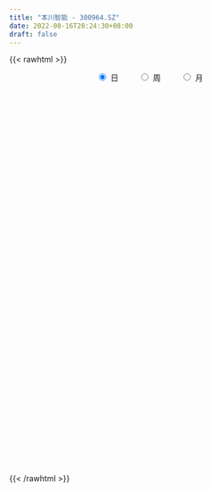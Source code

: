 ```yaml
---
title: "本川智能 - 300964.SZ"
date: 2022-08-16T20:24:30+08:00
draft: false
---
```

{{< rawhtml >}}
    <div style="text-align: center">
        <label style="padding: 1rem;"><input style="margin-right: .5rem" type="radio" name="period" value="D" checked onclick="period_change(this)">日</label>
        <label style="padding: 1rem;"><input style="margin-right: .5rem" type="radio" name="period" value="W" onclick="period_change(this)">周</label>
        <label style="padding: 1rem;"><input style="margin-right: .5rem" type="radio" name="period" value="M" onclick="period_change(this)">月</label>
    </div>
    <div id="chart" style="height: 700px;"></div> 
    <script type="text/javascript">
        const D_v = [96726.51,80367.31,47879.68,52549.89,46712.1,37334.55,39374.95,24535.97,31077.49,22522.5,21502.4,27978.51,19977.39,21085.9,17522.18,18569.93,17223.25,33433.0,23716.03,14503.64,24014.28,28547.59,22743.57,20037.04,18997.58,11345.0,13901.0,11399.0,9391.9,9396.07,13464.0,9406.0,5296.41,6937.47,7948.43,9876.69,5356.0,12133.65,5476.73,5817.26,5184.57,5885.62,22302.81,12901.19,9744.0,7189.99,7549.99,5054.19,16995.52,7977.53,6955.53,8763.0,9772.0,13642.0,5172.95,8810.0,11463.98,7576.1,7535.26,33059.25,15001.05,14928.0,16990.05,21372.44,29008.11,30283.33,29428.6,32933.18,23854.0,16527.0,19974.0,24459.98,30913.85,23588.51,24291.07,36709.2,33269.22,26311.57,22131.42,18765.0,20650.32,11171.5,8577.0,8818.0,9385.0,6781.71,11039.0,9582.0,25679.76,15625.77,10036.02,5691.25,6006.14,7525.14,12750.0,3967.0,4486.59,5372.57,5630.98,4441.59,6684.42,9640.0,5689.42,6054.0,4907.0,5375.93,6407.3,13879.37,8493.7,8021.0,8022.0,4986.42,7912.0,5128.51,2154.0,4401.0,2654.0,4475.0,2871.0,2542.0,3586.0,4354.0,4098.0,3711.0,2053.0,2662.64,3442.0,4786.0,3533.0,4091.3,7063.0,8318.03,9408.33,4817.0,3816.0,3101.3,3043.3,3374.3,3179.0,3344.19,3785.0,5568.71,3230.23,3138.77,2832.0,4048.0,3765.77,4281.23,2509.0,18272.55,10936.48,20759.52,16780.84,10149.92,5236.0,6134.0,3472.0,6545.0,7094.0,5428.0,8127.0,10357.0,9701.64,7834.0,19563.99,14484.99,19725.74,8196.0,4997.0,5569.46,7258.07,4677.84,6287.0,5671.08,6339.0,5027.64,5683.64,4790.0,5228.07,3447.0,4465.0,6487.0,4308.0,4145.0,4209.82,3407.0,2699.0,2804.08,2969.0,3017.0,5105.0,3151.0,4051.0,4354.0,2953.0,4471.93,5194.0,7044.93,5726.0,4882.24,4559.53,3383.53,3164.42,3287.53,4072.69,4379.8,6140.8,4580.8,2878.85,6707.85,6800.0,12791.0,9882.0,13554.42,17194.72,12511.0,8355.0,5952.0,11801.85,9693.0,7937.85,6060.0,4994.0,5326.0,4500.0,2488.97,3480.89,6114.15,6225.19,4978.68,4341.0,10348.97,7689.8,3588.15,3140.0,4797.0,9060.0,8907.0,27228.6,21204.0,14757.0,11183.0,16703.0,12190.0,11688.18,8141.13,12936.95,14809.95,7444.0,10595.0]
const D_histogram = [0.0,-0.7396467236,-1.2406412026,-1.3542786866,-1.5689962518,-1.6943907903,-1.8139909185,-1.7344839089,-1.6005944821,-1.4493915455,-1.2153784911,-1.1565771504,-0.9317110231,-0.6921950808,-0.4531987338,-0.3389809759,-0.2813834788,0.0006381079,0.0639234895,0.1264067204,0.3111825723,0.5073303756,0.6678965418,0.7170875091,0.671197771,0.6355121861,0.637277082,0.5799217784,0.5197429885,0.5063514589,0.3986651151,0.2870290206,0.2074713756,0.1861790938,0.1267934063,0.0221049058,-0.0200252879,-0.198742253,-0.2381820207,-0.1992023561,-0.115212973,-0.0696939495,0.2041177407,0.3209350076,0.4180116508,0.4437049416,0.4318710014,0.4031716963,0.4608517346,0.4447923469,0.3906388998,0.4064547382,0.3067408547,0.0357586064,-0.0859403763,-0.0532509487,-0.0217507931,0.0514364223,0.1531802166,0.4024334622,0.5170082827,0.6286912604,0.733188696,0.758386636,0.836769076,0.9469376638,0.8316940019,0.9315854774,0.7862645846,0.6609156911,0.6214343955,0.6459991965,0.6600835119,0.5466552204,0.4747909825,0.5044155224,0.307130966,0.2082860957,-0.0296446785,-0.1584166405,-0.4509747104,-0.6900658159,-0.780068428,-0.7899127172,-0.7331590118,-0.6851066799,-0.5828389058,-0.4869986491,-0.3116709725,-0.286455718,-0.3336607737,-0.3081506348,-0.2485479693,-0.1784310441,-0.2422009264,-0.2449564814,-0.2011085622,-0.1809448327,-0.1233018395,-0.0640535803,0.0098335207,-0.0035353451,0.014629985,0.0158368451,0.0471584085,0.0841186935,0.1339711567,0.191538198,0.1758196071,0.2224421197,0.2266920818,0.2336385851,0.1296976598,0.0105473913,-0.0595833,-0.1755875574,-0.2206893537,-0.3142100503,-0.3163119698,-0.270494072,-0.1919590638,-0.0812807867,-0.026910021,-0.0272131772,-0.0170346076,-0.0014192239,0.0557172749,0.0929983888,0.1194972922,0.166294589,0.2197914316,0.2869456104,0.2429756315,0.2127929813,0.1661839456,0.1521870304,0.1468922808,0.1150858104,0.0776400005,0.0071749206,-0.0905192815,-0.2178215125,-0.27673955,-0.2890763736,-0.3449399045,-0.4441539617,-0.4271180301,-0.3556455436,-0.2606475164,0.0304193805,0.1546349524,0.3977890827,0.4784765909,0.4181894884,0.3413106958,0.1889998502,0.1245986001,0.1502982479,0.1899383098,0.2090016292,0.2398573994,0.3110399705,0.2786137236,0.2059248329,0.3123668655,0.3652487164,0.0408073052,-0.2109333696,-0.3389733689,-0.4566621907,-0.6289377272,-0.739447045,-0.9454392766,-1.1045130825,-1.09568768,-1.0861671533,-0.9287301498,-0.7159889636,-0.5163951462,-0.3024190816,-0.1014433873,0.05427624,0.1905742238,0.2994616553,0.366909145,0.4072017962,0.4395593742,0.4642453196,0.464539878,0.4657029353,0.3482252722,0.3047021683,0.26253253,0.2643049366,0.2533570971,0.2688944441,0.3123683673,0.3703614697,0.429103453,0.4293742639,0.3939181796,0.3057593616,0.274007704,0.2665255611,0.2197948262,0.1918940611,0.2157495701,0.2032940799,0.1925198602,0.2033470913,0.1960501641,0.2456139451,0.2842628856,0.3472200436,0.4468484839,0.3864456992,0.2714200802,0.1837286828,0.1766984465,0.0861737743,0.0569936579,-0.0121091894,-0.0674850311,-0.1545963579,-0.2732725884,-0.3417095543,-0.3385532267,-0.2886410849,-0.1852166681,-0.1074963409,-0.049716061,0.0315793336,0.0345733792,0.0093137328,-0.009377497,0.028103559,0.0911053232,0.1238348341,0.3206635285,0.2659584381,0.1956190865,0.1736051232,0.2075277931,0.2040597506,0.1813398776,0.126271204,0.1039418766,-0.0054234556,-0.1048835462,-0.1333318828]
const D_fast = [0.0,-0.9245584046,-1.7357131841,-2.1879203398,-2.7948869679,-3.343879204,-3.9169770618,-4.2710910295,-4.5373502232,-4.748495173,-4.8183267414,-5.0486696882,-5.0567313168,-4.9902641447,-4.8645674811,-4.8350949671,-4.8478433397,-4.5656622261,-4.4863959721,-4.3923110612,-4.1297395661,-3.806759169,-3.4792188673,-3.2507560228,-3.1288463181,-3.0056538564,-2.8445696901,-2.756944549,-2.6871875918,-2.5739912567,-2.5820113218,-2.6218901611,-2.6495799622,-2.6243274705,-2.6520148065,-2.7511770805,-2.7983135962,-3.0267161245,-3.1257013974,-3.1365223218,-3.081336182,-3.0532406458,-2.7283995204,-2.5313485017,-2.3297689457,-2.1931494196,-2.0970156094,-2.0249219905,-1.8520290185,-1.7568903195,-1.7133840416,-1.5959545187,-1.6189831885,-1.8810257852,-2.024209862,-2.0048331716,-1.9787707142,-1.8927243933,-1.7526855448,-1.4028239336,-1.1589970424,-0.8901412497,-0.60234664,-0.3875520411,-0.0999773321,0.2469256716,0.3396055102,0.6723933551,0.7236386085,0.7635186377,0.879395941,1.0654605412,1.2445657346,1.2678012481,1.3146347559,1.4703631764,1.3498613614,1.3030880151,1.0577460712,0.8893699491,0.4840682016,0.0724606422,-0.212559077,-0.4198815455,-0.546417593,-0.6696419311,-0.7130838834,-0.738993289,-0.6415833556,-0.6879820305,-0.8186022797,-0.8701297994,-0.8726641262,-0.8471549621,-0.9714750761,-1.0354697514,-1.0418989728,-1.0669714514,-1.0401539181,-0.9969190539,-0.9205735728,-0.9348262748,-0.9130034485,-0.9078373771,-0.8647262115,-0.8067362532,-0.7233910008,-0.61793941,-0.5897030991,-0.4874700567,-0.4265470741,-0.3611909244,-0.4327074349,-0.5492208555,-0.6342473718,-0.7941485186,-0.8944226533,-1.0664958625,-1.1476757744,-1.1694813946,-1.1389361523,-1.0485780719,-1.0009348115,-1.008041262,-1.0021213442,-0.9868607665,-0.915794949,-0.8552642379,-0.7988910114,-0.7105200674,-0.6020753669,-0.4631847855,-0.4464108566,-0.4233952615,-0.4284583108,-0.4044084684,-0.3729801478,-0.3760151655,-0.3940509753,-0.4627223251,-0.5830463476,-0.7648039567,-0.8929068817,-0.9775127987,-1.1196113057,-1.3298638533,-1.4196074293,-1.4370463287,-1.4072101806,-1.1085384386,-0.9456641286,-0.6030627275,-0.4027560717,-0.3584958021,-0.3500469207,-0.4551078038,-0.4883594038,-0.4250851941,-0.3379605547,-0.266646828,-0.1758267079,-0.0268841443,0.0103430398,-0.0108646427,0.1736691062,0.3178631363,0.0036235514,-0.3008504658,-0.5136338073,-0.7454881768,-1.0749981452,-1.3703692242,-1.8127212749,-2.2479233515,-2.513019869,-2.7750411306,-2.8497866646,-2.8160427193,-2.7455476884,-2.6071763942,-2.4315615467,-2.2622728594,-2.0783313197,-1.8945784743,-1.7354036984,-1.5933105982,-1.4510631766,-1.3103159013,-1.1938863734,-1.0762975823,-1.1067189273,-1.0740664891,-1.0506029949,-0.9827543542,-0.9303629194,-0.8476019614,-0.7260359464,-0.5754524765,-0.40943463,-0.301820253,-0.2387967924,-0.2505157701,-0.2137655017,-0.1546162543,-0.1463982827,-0.1263255325,-0.0485326309,-0.0101646011,0.0271911441,0.088855148,0.130570762,0.2415380291,0.3512526911,0.50101486,0.7123554213,0.7485640613,0.7013934624,0.6596342358,0.696778611,0.6277973824,0.6128656805,0.5407355358,0.4684884363,0.3427280201,0.1557336425,0.001869288,-0.079612691,-0.1018608205,-0.0447405708,0.0061056713,0.0514569359,0.1406471639,0.1522845543,0.1293533411,0.1083177371,0.1528246828,0.2386027778,0.3022909972,0.5792855737,0.5910700929,0.5696355129,0.5910228304,0.6768274486,0.7243743438,0.7469894401,0.7234885675,0.7271447093,0.6164235132,0.490742536,0.4289612287]
const D_slow = [0.0,-0.1849116809,-0.4950719816,-0.8336416532,-1.2258907162,-1.6494884137,-2.1029861433,-2.5366071206,-2.9367557411,-3.2991036275,-3.6029482502,-3.8920925378,-4.1250202936,-4.2980690638,-4.4113687473,-4.4961139913,-4.566459861,-4.566300334,-4.5503194616,-4.5187177815,-4.4409221384,-4.3140895446,-4.1471154091,-3.9678435318,-3.8000440891,-3.6411660426,-3.4818467721,-3.3368663275,-3.2069305803,-3.0803427156,-2.9806764368,-2.9089191817,-2.8570513378,-2.8105065643,-2.7788082128,-2.7732819863,-2.7782883083,-2.8279738715,-2.8875193767,-2.9373199657,-2.966123209,-2.9835466963,-2.9325172612,-2.8522835093,-2.7477805966,-2.6368543612,-2.5288866108,-2.4280936867,-2.3128807531,-2.2016826664,-2.1040229414,-2.0024092569,-1.9257240432,-1.9167843916,-1.9382694857,-1.9515822228,-1.9570199211,-1.9441608155,-1.9058657614,-1.8052573958,-1.6760053251,-1.5188325101,-1.3355353361,-1.1459386771,-0.9367464081,-0.7000119921,-0.4920884917,-0.2591921223,-0.0626259761,0.1026029466,0.2579615455,0.4194613446,0.5844822226,0.7211460277,0.8398437734,0.965947654,1.0427303955,1.0948019194,1.0873907497,1.0477865896,0.935042912,0.762526458,0.567509351,0.3700311717,0.1867414188,0.0154647488,-0.1302449776,-0.2519946399,-0.329912383,-0.4015263125,-0.484941506,-0.5619791647,-0.624116157,-0.668723918,-0.7292741496,-0.79051327,-0.8407904105,-0.8860266187,-0.9168520786,-0.9328654736,-0.9304070935,-0.9312909297,-0.9276334335,-0.9236742222,-0.9118846201,-0.8908549467,-0.8573621575,-0.809477608,-0.7655227062,-0.7099121763,-0.6532391559,-0.5948295096,-0.5624050946,-0.5597682468,-0.5746640718,-0.6185609612,-0.6737332996,-0.7522858122,-0.8313638046,-0.8989873226,-0.9469770885,-0.9672972852,-0.9740247905,-0.9808280848,-0.9850867367,-0.9854415426,-0.9715122239,-0.9482626267,-0.9183883037,-0.8768146564,-0.8218667985,-0.7501303959,-0.689386488,-0.6361882427,-0.5946422563,-0.5565954987,-0.5198724285,-0.4911009759,-0.4716909758,-0.4698972457,-0.4925270661,-0.5469824442,-0.6161673317,-0.6884364251,-0.7746714012,-0.8857098916,-0.9924893992,-1.0814007851,-1.1465626642,-1.1389578191,-1.100299081,-1.0008518103,-0.8812326626,-0.7766852905,-0.6913576165,-0.644107654,-0.6129580039,-0.575383442,-0.5278988645,-0.4756484572,-0.4156841074,-0.3379241147,-0.2682706838,-0.2167894756,-0.1386977592,-0.0473855801,-0.0371837538,-0.0899170962,-0.1746604384,-0.2888259861,-0.4460604179,-0.6309221792,-0.8672819983,-1.143410269,-1.417332189,-1.6888739773,-1.9210565148,-2.1000537557,-2.2291525422,-2.3047573126,-2.3301181594,-2.3165490994,-2.2689055435,-2.1940401296,-2.1023128434,-2.0005123943,-1.8906225508,-1.7745612209,-1.6584262514,-1.5420005176,-1.4549441995,-1.3787686574,-1.3131355249,-1.2470592908,-1.1837200165,-1.1164964055,-1.0384043137,-0.9458139462,-0.838538083,-0.731194517,-0.6327149721,-0.5562751317,-0.4877732057,-0.4211418154,-0.3661931089,-0.3182195936,-0.2642822011,-0.2134586811,-0.165328716,-0.1144919432,-0.0654794022,-0.0040759159,0.0669898055,0.1537948164,0.2655069374,0.3621183622,0.4299733822,0.4759055529,0.5200801645,0.5416236081,0.5558720226,0.5528447252,0.5359734675,0.497324378,0.4290062309,0.3435788423,0.2589405356,0.1867802644,0.1404760974,0.1136020121,0.1011729969,0.1090678303,0.1177111751,0.1200396083,0.1176952341,0.1247211238,0.1474974546,0.1784561632,0.2586220453,0.3251116548,0.3740164264,0.4174177072,0.4692996555,0.5203145932,0.5656495625,0.5972173635,0.6232028327,0.6218469688,0.5956260822,0.5622931115]
const D_data = [['2021-08-05', 69.0, 68.6, 67.67, 75.0],['2021-08-06', 62.0, 57.01, 57.0, 63.86],['2021-08-09', 53.55, 55.79, 53.33, 57.28],['2021-08-10', 55.21, 57.84, 54.68, 59.24],['2021-08-11', 56.78, 54.36, 54.2, 56.79],['2021-08-12', 53.89, 53.04, 53.04, 55.27],['2021-08-13', 52.2, 50.77, 50.37, 52.83],['2021-08-16', 50.32, 51.4, 50.2, 51.58],['2021-08-17', 51.6, 50.93, 50.9, 53.55],['2021-08-18', 50.06, 50.25, 49.0, 50.38],['2021-08-19', 50.0, 50.77, 49.88, 51.85],['2021-08-20', 50.59, 47.88, 47.51, 50.59],['2021-08-23', 48.09, 49.32, 47.59, 49.82],['2021-08-24', 49.0, 49.51, 48.6, 50.48],['2021-08-25', 49.4, 49.72, 49.12, 50.49],['2021-08-26', 49.9, 48.16, 48.09, 50.28],['2021-08-27', 47.7, 47.02, 46.7, 48.0],['2021-08-30', 46.8, 49.99, 46.7, 51.35],['2021-08-31', 49.3, 47.56, 47.23, 49.36],['2021-09-01', 46.88, 47.32, 46.46, 47.72],['2021-09-02', 47.0, 49.06, 46.93, 49.9],['2021-09-03', 48.32, 49.94, 48.32, 52.0],['2021-09-06', 49.3, 50.33, 48.81, 51.38],['2021-09-07', 49.8, 49.48, 49.12, 50.94],['2021-09-08', 49.68, 48.3, 48.05, 49.85],['2021-09-09', 48.09, 48.2, 47.81, 48.56],['2021-09-10', 48.43, 48.58, 48.05, 49.14],['2021-09-13', 49.41, 47.69, 47.59, 49.43],['2021-09-14', 47.01, 47.31, 47.0, 48.08],['2021-09-15', 47.22, 47.66, 46.81, 47.76],['2021-09-16', 47.84, 46.08, 46.08, 48.5],['2021-09-17', 46.09, 45.29, 45.02, 46.77],['2021-09-22', 44.66, 44.96, 44.21, 45.42],['2021-09-23', 45.19, 45.17, 45.13, 45.92],['2021-09-24', 45.38, 44.2, 44.2, 45.57],['2021-09-27', 44.23, 42.85, 42.78, 44.99],['2021-09-28', 42.5, 42.84, 42.5, 43.24],['2021-09-29', 42.52, 40.04, 40.04, 42.52],['2021-09-30', 40.57, 40.61, 40.07, 40.89],['2021-10-08', 41.58, 41.0, 40.83, 41.6],['2021-10-11', 41.0, 41.35, 40.8, 41.86],['2021-10-12', 41.39, 40.72, 40.08, 41.39],['2021-10-13', 40.38, 44.08, 40.38, 44.44],['2021-10-14', 43.1, 42.97, 42.56, 43.45],['2021-10-15', 42.81, 43.2, 42.64, 43.87],['2021-10-18', 43.77, 42.6, 42.38, 43.77],['2021-10-19', 42.75, 42.15, 42.11, 43.38],['2021-10-20', 41.6, 41.81, 41.6, 42.57],['2021-10-21', 41.4, 42.98, 40.78, 44.18],['2021-10-22', 42.7, 42.21, 42.11, 42.85],['2021-10-25', 42.03, 41.57, 41.03, 42.18],['2021-10-26', 41.39, 42.37, 41.3, 42.86],['2021-10-27', 42.39, 40.7, 40.61, 43.16],['2021-10-28', 39.37, 37.41, 37.4, 39.4],['2021-10-29', 37.68, 37.92, 37.35, 38.08],['2021-11-01', 37.69, 39.28, 37.65, 39.43],['2021-11-02', 39.28, 39.13, 38.9, 40.55],['2021-11-03', 39.01, 39.67, 38.81, 40.38],['2021-11-04', 39.8, 40.31, 39.51, 40.55],['2021-11-05', 40.66, 43.07, 40.0, 44.08],['2021-11-08', 42.07, 42.49, 42.05, 43.06],['2021-11-09', 42.87, 43.3, 42.1, 43.47],['2021-11-10', 42.89, 44.14, 42.87, 44.3],['2021-11-11', 44.21, 43.92, 43.52, 45.0],['2021-11-12', 43.6, 45.36, 43.49, 47.49],['2021-11-15', 44.66, 46.87, 44.66, 47.5],['2021-11-16', 47.12, 44.66, 44.66, 49.0],['2021-11-17', 44.68, 47.97, 44.68, 47.98],['2021-11-18', 47.72, 45.44, 45.17, 47.72],['2021-11-19', 45.98, 45.54, 44.79, 46.57],['2021-11-22', 45.38, 46.71, 45.38, 47.32],['2021-11-23', 46.51, 48.03, 46.29, 48.08],['2021-11-24', 48.06, 48.6, 46.85, 48.8],['2021-11-25', 48.35, 47.31, 47.22, 48.48],['2021-11-26', 47.3, 47.85, 46.83, 49.32],['2021-11-29', 47.0, 49.53, 46.51, 49.99],['2021-11-30', 49.29, 46.7, 46.61, 49.49],['2021-12-01', 46.69, 47.49, 46.53, 48.87],['2021-12-02', 47.57, 45.06, 45.06, 47.76],['2021-12-03', 45.0, 45.51, 44.56, 46.24],['2021-12-06', 45.5, 42.21, 41.98, 45.53],['2021-12-07', 42.24, 41.1, 40.82, 42.95],['2021-12-08', 41.27, 41.58, 41.1, 41.88],['2021-12-09', 41.55, 41.75, 41.35, 41.9],['2021-12-10', 41.5, 42.14, 41.18, 42.35],['2021-12-13', 42.14, 41.76, 41.42, 42.2],['2021-12-14', 41.94, 42.33, 41.45, 42.73],['2021-12-15', 42.05, 42.33, 41.95, 42.6],['2021-12-16', 42.97, 43.7, 42.74, 44.42],['2021-12-17', 43.44, 42.07, 42.03, 43.57],['2021-12-20', 42.0, 40.79, 40.7, 42.2],['2021-12-21', 40.96, 41.31, 40.91, 41.64],['2021-12-22', 41.28, 41.66, 41.0, 41.85],['2021-12-23', 41.5, 41.88, 41.02, 42.01],['2021-12-24', 42.09, 39.95, 39.91, 42.28],['2021-12-27', 39.74, 40.23, 39.55, 40.38],['2021-12-28', 40.0, 40.63, 40.0, 40.75],['2021-12-29', 40.4, 40.23, 39.92, 40.55],['2021-12-30', 40.25, 40.66, 40.25, 41.0],['2021-12-31', 40.65, 40.79, 40.26, 41.0],['2022-01-04', 40.8, 41.18, 40.62, 41.27],['2022-01-05', 41.18, 40.12, 39.7, 41.18],['2022-01-06', 40.0, 40.4, 39.85, 40.59],['2022-01-07', 40.8, 40.12, 39.94, 40.8],['2022-01-10', 40.08, 40.48, 39.56, 40.62],['2022-01-11', 40.49, 40.66, 40.21, 40.8],['2022-01-12', 40.66, 41.02, 40.5, 41.09],['2022-01-13', 42.69, 41.42, 41.25, 42.98],['2022-01-14', 40.6, 40.65, 40.3, 41.48],['2022-01-17', 40.58, 41.57, 40.4, 41.58],['2022-01-18', 41.58, 41.26, 40.97, 41.85],['2022-01-19', 41.21, 41.42, 41.06, 41.78],['2022-01-20', 41.41, 39.83, 39.82, 41.49],['2022-01-21', 39.83, 39.01, 38.66, 40.03],['2022-01-24', 38.63, 39.01, 38.63, 39.15],['2022-01-25', 39.02, 37.75, 37.74, 39.19],['2022-01-26', 37.75, 37.95, 37.71, 38.31],['2022-01-27', 38.01, 36.65, 36.65, 38.01],['2022-01-28', 37.0, 37.17, 36.6, 37.35],['2022-02-07', 37.77, 37.53, 37.46, 37.91],['2022-02-08', 37.64, 37.96, 37.5, 38.15],['2022-02-09', 37.96, 38.63, 37.85, 38.96],['2022-02-10', 38.6, 38.19, 38.05, 38.74],['2022-02-11', 38.0, 37.49, 37.38, 38.43],['2022-02-14', 37.08, 37.49, 37.07, 37.65],['2022-02-15', 37.58, 37.48, 37.07, 37.66],['2022-02-16', 37.71, 38.08, 37.71, 38.19],['2022-02-17', 38.08, 38.01, 37.83, 38.49],['2022-02-18', 37.97, 38.0, 37.42, 38.0],['2022-02-21', 38.0, 38.44, 38.0, 38.46],['2022-02-22', 38.01, 38.83, 37.6, 39.4],['2022-02-23', 38.65, 39.42, 38.61, 39.55],['2022-02-24', 39.23, 38.2, 37.66, 39.38],['2022-02-25', 38.56, 38.26, 38.24, 38.99],['2022-02-28', 38.08, 37.91, 37.34, 38.24],['2022-03-01', 37.91, 38.2, 37.91, 38.34],['2022-03-02', 38.01, 38.3, 37.76, 38.4],['2022-03-03', 38.37, 37.9, 37.73, 38.48],['2022-03-04', 37.7, 37.65, 37.41, 38.28],['2022-03-07', 37.51, 36.91, 36.88, 37.51],['2022-03-08', 36.9, 36.01, 36.0, 37.48],['2022-03-09', 36.01, 34.83, 33.51, 36.99],['2022-03-10', 35.82, 34.9, 34.9, 35.82],['2022-03-11', 34.51, 34.97, 33.99, 35.17],['2022-03-14', 34.62, 33.88, 33.85, 34.8],['2022-03-15', 33.87, 32.48, 32.48, 34.09],['2022-03-16', 32.58, 33.23, 31.8, 33.41],['2022-03-17', 33.79, 33.69, 33.38, 34.45],['2022-03-18', 33.59, 34.03, 33.3, 34.15],['2022-03-21', 34.03, 37.28, 33.88, 39.44],['2022-03-22', 36.2, 36.23, 35.91, 36.76],['2022-03-23', 35.85, 38.79, 35.59, 39.96],['2022-03-24', 38.25, 37.85, 37.69, 39.37],['2022-03-25', 37.87, 36.38, 36.38, 37.87],['2022-03-28', 36.3, 36.0, 35.5, 36.82],['2022-03-29', 35.99, 34.55, 34.51, 36.5],['2022-03-30', 34.98, 35.1, 34.58, 35.12],['2022-03-31', 35.0, 36.15, 34.7, 36.4],['2022-04-01', 36.0, 36.56, 36.0, 37.62],['2022-04-06', 36.0, 36.55, 36.0, 36.8],['2022-04-07', 36.54, 36.95, 35.38, 37.22],['2022-04-08', 36.9, 37.9, 36.26, 37.9],['2022-04-11', 37.45, 36.9, 36.72, 38.57],['2022-04-12', 36.36, 36.27, 34.91, 36.59],['2022-04-13', 36.28, 38.79, 36.2, 39.2],['2022-04-14', 38.3, 38.81, 37.7, 39.01],['2022-04-15', 35.95, 33.5, 33.33, 35.97],['2022-04-18', 32.68, 32.77, 31.69, 33.16],['2022-04-19', 32.6, 33.05, 32.6, 33.17],['2022-04-20', 32.93, 32.16, 32.16, 33.55],['2022-04-21', 32.14, 30.2, 30.15, 32.36],['2022-04-22', 29.76, 29.58, 29.45, 30.49],['2022-04-25', 29.0, 26.74, 26.73, 29.48],['2022-04-26', 27.07, 25.37, 25.06, 27.21],['2022-04-27', 24.71, 26.0, 24.37, 26.24],['2022-04-28', 25.98, 24.96, 24.66, 25.98],['2022-04-29', 25.22, 26.2, 25.18, 26.34],['2022-05-05', 26.19, 26.95, 26.19, 27.27],['2022-05-06', 26.78, 27.1, 26.08, 27.26],['2022-05-09', 27.12, 27.75, 27.12, 27.89],['2022-05-10', 27.31, 28.22, 27.2, 28.39],['2022-05-11', 28.15, 28.27, 28.15, 29.37],['2022-05-12', 28.18, 28.59, 28.0, 28.79],['2022-05-13', 29.0, 28.79, 28.32, 29.27],['2022-05-16', 28.79, 28.71, 28.64, 29.41],['2022-05-17', 28.09, 28.68, 28.09, 29.3],['2022-05-18', 28.68, 28.84, 28.68, 29.32],['2022-05-19', 28.49, 29.0, 28.45, 29.14],['2022-05-20', 29.08, 28.89, 28.83, 29.47],['2022-05-23', 29.29, 29.05, 28.72, 29.44],['2022-05-24', 29.43, 27.36, 27.3, 29.43],['2022-05-25', 27.54, 27.91, 27.51, 28.16],['2022-05-26', 27.96, 27.73, 27.04, 28.11],['2022-05-27', 27.83, 28.2, 27.8, 28.46],['2022-05-30', 28.2, 28.05, 27.68, 28.38],['2022-05-31', 27.8, 28.44, 27.46, 28.48],['2022-06-01', 28.32, 29.03, 28.07, 29.24],['2022-06-02', 29.03, 29.62, 28.79, 29.79],['2022-06-06', 29.5, 30.14, 29.49, 30.5],['2022-06-07', 30.15, 29.8, 29.31, 30.3],['2022-06-08', 29.81, 29.49, 29.01, 29.99],['2022-06-09', 29.51, 28.69, 28.53, 29.68],['2022-06-10', 28.68, 29.23, 28.17, 29.39],['2022-06-13', 29.28, 29.58, 29.21, 29.85],['2022-06-14', 29.5, 29.08, 28.2, 29.59],['2022-06-15', 29.27, 29.23, 29.08, 29.69],['2022-06-16', 29.16, 29.99, 28.99, 30.13],['2022-06-17', 29.8, 29.7, 29.2, 30.03],['2022-06-20', 30.1, 29.79, 29.6, 30.15],['2022-06-21', 29.79, 30.2, 29.4, 30.27],['2022-06-22', 29.97, 30.13, 29.43, 30.51],['2022-06-23', 29.88, 31.13, 29.81, 32.29],['2022-06-24', 31.15, 31.45, 30.5, 31.49],['2022-06-27', 31.48, 32.3, 30.88, 32.77],['2022-06-28', 32.3, 33.55, 31.84, 33.79],['2022-06-29', 33.46, 32.03, 31.69, 33.61],['2022-06-30', 31.8, 31.19, 31.17, 32.09],['2022-07-01', 31.3, 31.23, 31.12, 32.19],['2022-07-04', 31.46, 32.2, 30.48, 32.95],['2022-07-05', 32.0, 31.07, 30.53, 32.1],['2022-07-06', 30.7, 31.65, 30.52, 32.57],['2022-07-07', 31.82, 30.98, 30.83, 32.19],['2022-07-08', 31.3, 30.86, 30.73, 31.42],['2022-07-11', 30.8, 30.06, 29.89, 30.8],['2022-07-12', 30.49, 29.0, 28.96, 30.49],['2022-07-13', 29.38, 28.93, 28.87, 29.38],['2022-07-14', 28.93, 29.42, 28.78, 29.68],['2022-07-15', 29.59, 29.93, 29.0, 30.35],['2022-07-18', 29.71, 30.85, 29.53, 31.13],['2022-07-19', 31.28, 30.92, 30.47, 31.28],['2022-07-20', 30.88, 30.99, 30.82, 31.23],['2022-07-21', 31.18, 31.67, 30.81, 32.74],['2022-07-22', 31.58, 30.96, 30.79, 32.43],['2022-07-25', 31.3, 30.58, 30.43, 31.34],['2022-07-26', 31.27, 30.56, 30.0, 31.27],['2022-07-27', 30.3, 31.34, 30.24, 31.46],['2022-07-28', 31.35, 32.0, 31.35, 32.49],['2022-07-29', 31.99, 31.99, 31.72, 32.77],['2022-08-01', 31.66, 34.88, 31.45, 35.5],['2022-08-02', 33.98, 32.39, 32.15, 34.0],['2022-08-03', 32.38, 32.09, 31.86, 33.28],['2022-08-04', 32.19, 32.65, 32.04, 33.2],['2022-08-05', 32.87, 33.6, 32.4, 33.65],['2022-08-08', 33.23, 33.45, 32.43, 33.5],['2022-08-09', 33.49, 33.37, 32.71, 33.82],['2022-08-10', 33.14, 32.96, 32.8, 33.34],['2022-08-11', 33.0, 33.34, 32.98, 33.69],['2022-08-12', 32.35, 32.02, 32.0, 33.11],['2022-08-15', 31.87, 31.62, 31.46, 32.3],['2022-08-16', 31.63, 32.15, 31.49, 32.97]]
const W_v = [177093.82,223851.17,127616.87,94378.65,124214.54,87024.19,53056.97,20182.31,32843.07,5817.26,56018.19,44767.22,44305.48,68444.59,97299.65,133026.11,123227.41,137186.41,58601.82,68708.24,42008.55,23898.73,28067.84,39063.3,34069.93,16555.0,18291.0,16476.64,33697.66,16513.9,19066.9,17436.0,76899.31,28481.0,23912.0,71310.36,30698.37,29008.36,10018.07,22852.0,16088.9,19678.0,19663.86,21715.72,22461.62,39059.7,57567.14,40486.7,21910.01,33583.64,29492.15,91075.6,59766.21,18039.0]
const W_histogram = [0.0,-0.3982222222,-0.8104701488,-1.0785013146,-0.9984006803,-0.9751608297,-1.1097239905,-1.1932128526,-1.3971372957,-1.4086797111,-1.1803150885,-1.0144408038,-1.1047158312,-0.7458513017,-0.3051056433,0.0298970315,0.4169241416,0.5185681679,0.3690971428,0.2798246301,0.1014992036,0.0653741971,0.0237577183,0.0574079434,-0.0021452948,-0.1297534222,-0.1551857186,-0.1027639249,-0.0200129291,0.0219341252,-0.096045431,-0.1968175629,-0.0711130721,0.0516306918,0.2399951117,0.0927545257,-0.2266971092,-0.6023628837,-0.7190570631,-0.6152607312,-0.4787741755,-0.3782776029,-0.1700896089,-0.02043858,0.1396074337,0.379147362,0.5293705058,0.6049574821,0.5926848479,0.6497186364,0.7457217021,0.8964319111,0.867909522,0.8356928674]
const W_fast = [0.0,-0.4977777778,-1.1126432415,-1.650299736,-1.8197992718,-2.0403496286,-2.452343787,-2.8341358622,-3.3873446293,-3.7510569725,-3.8177711219,-3.9055070382,-4.2719610235,-4.0995593194,-3.7350900718,-3.3926131391,-2.9013549936,-2.6700689253,-2.7272656647,-2.7465820199,-2.8995326455,-2.9193141027,-2.954991152,-2.906988941,-2.9670785029,-3.1271249858,-3.1913537119,-3.1646228995,-3.0868751359,-3.0394445503,-3.1814354642,-3.3314119869,-3.223485764,-3.0878343272,-2.8394711294,-2.963523084,-3.3396489962,-3.8659054916,-4.1623639368,-4.2123827877,-4.1955897759,-4.189662604,-4.0239970122,-3.8794556283,-3.6845077562,-3.3501809874,-3.0676152171,-2.8407888703,-2.7048902925,-2.485426845,-2.2029933537,-1.828175167,-1.6397201755,-1.4630136132]
const W_slow = [0.0,-0.0995555556,-0.3021730928,-0.5717984214,-0.8213985915,-1.0651887989,-1.3426197965,-1.6409230097,-1.9902073336,-2.3423772614,-2.6374560335,-2.8910662344,-3.1672451922,-3.3537080177,-3.4299844285,-3.4225101706,-3.3182791352,-3.1886370932,-3.0963628075,-3.02640665,-3.0010318491,-2.9846882998,-2.9787488702,-2.9643968844,-2.9649332081,-2.9973715636,-3.0361679933,-3.0618589745,-3.0668622068,-3.0613786755,-3.0853900332,-3.134594424,-3.152372692,-3.139465019,-3.0794662411,-3.0562776097,-3.112951887,-3.2635426079,-3.4433068737,-3.5971220565,-3.7168156004,-3.8113850011,-3.8539074033,-3.8590170483,-3.8241151899,-3.7293283494,-3.5969857229,-3.4457463524,-3.2975751404,-3.1351454813,-2.9487150558,-2.724607078,-2.5076296975,-2.2987064807]
const W_data = [['2021-08-06', 69.0, 57.01, 57.0, 75.0],['2021-08-13', 53.55, 50.77, 50.37, 59.24],['2021-08-20', 50.32, 47.88, 47.51, 53.55],['2021-08-27', 48.09, 47.02, 46.7, 50.49],['2021-09-03', 46.8, 49.94, 46.46, 52.0],['2021-09-10', 49.3, 48.58, 47.81, 51.38],['2021-09-17', 49.41, 45.29, 45.02, 49.43],['2021-09-24', 44.66, 44.2, 44.2, 45.92],['2021-09-30', 44.23, 40.61, 40.04, 44.99],['2021-10-08', 41.58, 41.0, 40.83, 41.6],['2021-10-15', 41.0, 43.2, 40.08, 44.44],['2021-10-22', 43.77, 42.21, 40.78, 44.18],['2021-10-29', 42.03, 37.92, 37.35, 43.16],['2021-11-05', 37.69, 43.07, 37.65, 44.08],['2021-11-12', 42.07, 45.36, 42.05, 47.49],['2021-11-19', 44.66, 45.54, 44.66, 49.0],['2021-11-26', 45.38, 47.85, 45.38, 49.32],['2021-12-03', 47.0, 45.51, 44.56, 49.99],['2021-12-10', 45.5, 42.14, 40.82, 45.53],['2021-12-17', 42.14, 42.07, 41.42, 44.42],['2021-12-24', 42.0, 39.95, 39.91, 42.28],['2021-12-31', 39.74, 40.79, 39.55, 41.0],['2022-01-07', 40.8, 40.12, 39.7, 41.27],['2022-01-14', 40.08, 40.65, 39.56, 42.98],['2022-01-21', 40.58, 39.01, 38.66, 41.85],['2022-01-28', 38.63, 37.17, 36.6, 39.19],['2022-02-11', 37.77, 37.49, 37.38, 38.96],['2022-02-18', 37.08, 38.0, 37.07, 38.49],['2022-02-25', 38.0, 38.26, 37.6, 39.55],['2022-03-04', 38.08, 37.65, 37.34, 38.48],['2022-03-11', 37.51, 34.97, 33.51, 37.51],['2022-03-18', 34.62, 34.03, 31.8, 34.8],['2022-03-25', 34.03, 36.38, 33.88, 39.96],['2022-04-01', 36.3, 36.56, 34.51, 37.62],['2022-04-08', 36.0, 37.9, 35.38, 37.9],['2022-04-15', 37.45, 33.5, 33.33, 39.2],['2022-04-22', 32.68, 29.58, 29.45, 33.55],['2022-04-29', 29.0, 26.2, 24.37, 29.48],['2022-05-06', 26.19, 27.1, 26.08, 27.27],['2022-05-13', 27.12, 28.79, 27.12, 29.37],['2022-05-20', 28.79, 28.89, 28.09, 29.47],['2022-05-27', 29.29, 28.2, 27.04, 29.44],['2022-06-02', 28.2, 29.62, 27.46, 29.79],['2022-06-10', 29.5, 29.23, 28.17, 30.5],['2022-06-17', 29.28, 29.7, 28.2, 30.13],['2022-06-24', 30.1, 31.45, 29.4, 32.29],['2022-07-01', 31.48, 31.23, 30.88, 33.79],['2022-07-08', 31.46, 30.86, 30.48, 32.95],['2022-07-15', 30.8, 29.93, 28.78, 30.8],['2022-07-22', 29.71, 30.96, 29.53, 32.74],['2022-07-29', 31.3, 31.99, 30.0, 32.77],['2022-08-05', 31.66, 33.6, 31.45, 35.5],['2022-08-12', 33.23, 32.02, 32.0, 33.82],['2022-08-19', 31.87, 32.15, 31.46, 32.97]]
const M_v = [680089.5400000002,260172.05,150908.15,491976.1799999999,260425.33,117756.07,72281.3,147487.11,162023.09,76061.9,147091.11,131424.5,168880.81]
const M_histogram = [0.0,-0.4435327635,-0.8689384015,-0.5267127514,-0.6575717122,-0.9304499098,-0.9976725898,-1.0897407137,-1.7127380442,-1.8540119679,-1.6491725033,-1.3588195421,-1.0678354403]
const M_fast = [0.0,-0.5544159544,-1.1970561927,-0.9865087305,-1.2817606193,-1.7872512944,-2.1038921219,-2.4683954241,-3.5195772658,-4.1243541814,-4.3318078426,-4.381159767,-4.3571345252]
const M_slow = [0.0,-0.1108831909,-0.3281177913,-0.4597959791,-0.6241889071,-0.8568013846,-1.1062195321,-1.3786547105,-1.8068392215,-2.2703422135,-2.6826353393,-3.0223402249,-3.2892990849]
const M_data = [['2021-08-31', 69.0, 47.56, 46.7, 75.0],['2021-09-30', 46.88, 40.61, 40.04, 52.0],['2021-10-29', 41.58, 37.92, 37.35, 44.44],['2021-11-30', 37.69, 46.7, 37.65, 49.99],['2021-12-31', 46.69, 40.79, 39.55, 48.87],['2022-01-28', 40.8, 37.17, 36.6, 42.98],['2022-02-28', 37.77, 37.91, 37.07, 39.55],['2022-03-31', 37.91, 36.15, 31.8, 39.96],['2022-04-29', 36.0, 26.2, 24.37, 39.2],['2022-05-31', 26.19, 28.44, 26.08, 29.47],['2022-06-30', 28.32, 31.19, 28.07, 33.79],['2022-07-29', 31.3, 31.99, 28.78, 32.95],['2022-08-31', 31.66, 32.15, 31.45, 35.5]]
        const D_a = [null,null,null,null,null,null,null,null,null,null,null,null,null,null,null,null,null,null,null,46.46,null,null,null,null,null,null,null,49.43,null,null,null,null,null,null,null,null,null,40.04,null,null,null,null,44.44,null,null,null,null,null,null,null,null,null,null,null,37.35,null,null,null,null,null,null,null,null,null,null,null,null,null,null,null,null,null,null,null,null,49.99,null,null,null,null,null,40.82,null,null,null,null,null,null,44.42,null,null,null,null,null,null,39.55,null,null,null,null,41.27,null,null,null,39.56,null,null,null,null,null,41.85,null,null,null,null,null,null,null,36.6,null,null,null,null,null,null,null,null,null,null,null,null,39.55,null,null,null,null,null,null,null,null,null,null,null,null,null,null,31.8,null,null,null,null,null,null,null,null,null,null,null,null,null,null,null,null,null,39.2,null,null,null,null,null,null,null,null,null,24.37,null,null,null,null,null,null,null,null,null,null,null,null,null,29.47,null,null,null,null,null,null,27.46,null,null,null,null,null,null,null,null,null,null,null,null,null,null,null,null,null,null,33.79,null,null,null,null,null,null,null,null,null,null,null,28.78,null,null,null,null,null,null,null,null,null,null,null,35.5,null,null,null,null,null,null,null,null,null,31.46,null]
const W_a = [null,null,null,null,null,null,null,null,null,null,null,null,37.35,null,null,null,null,49.99,null,null,null,null,null,null,null,null,null,null,null,null,null,null,null,null,null,null,null,24.37,null,null,null,null,null,null,null,null,null,null,null,null,null,35.5,null,null]
const M_a = [null,null,null,null,null,null,null,null,24.37,null,null,null,null]
        const D_b = [[{ coord: ['2021-09-29', 44.44] }, { coord: ['2022-01-18', 40.04] }],[{ coord: ['2022-01-28', 39.2] }, { coord: ['2022-04-13', 36.6] }],[{ coord: ['2022-04-27', 29.47] }, { coord: ['2022-07-14', 27.46] }]]
const W_b = []
const M_b = []
    </script>
{{< /rawhtml >}}